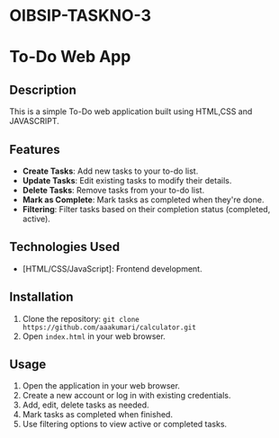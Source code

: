 # OIBSIP-TASKNO-3

# To-Do Web App

## Description
This is a simple To-Do web application built using HTML,CSS and JAVASCRIPT.

## Features
- **Create Tasks**: Add new tasks to your to-do list.
- **Update Tasks**: Edit existing tasks to modify their details.
- **Delete Tasks**: Remove tasks from your to-do list.
- **Mark as Complete**: Mark tasks as completed when they're done.
- **Filtering**: Filter tasks based on their completion status (completed, active).

## Technologies Used 
- [HTML/CSS/JavaScript]: Frontend development.
 
## Installation  
1. Clone the repository: `git clone https://github.com/aaakumari/calculator.git`
2. Open `index.html` in your web browser.

## Usage
1. Open the application in your web browser.
2. Create a new account or log in with existing credentials.
3. Add, edit, delete tasks as needed.
4. Mark tasks as completed when finished.
5. Use filtering options to view active or completed tasks.


